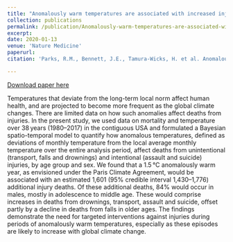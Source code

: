 ```yaml
---
title: "Anomalously warm temperatures are associated with increased injury deaths"
collection: publications
permalink: /publication/Anomalously-warm-temperatures-are-associated-with-increased-injury-deaths
excerpt:
date: 2020-01-13
venue: 'Nature Medicine'
paperurl:
citation: 'Parks, R.M., Bennett, J.E., Tamura-Wicks, H. et al. Anomalously warm temperatures are associated with increased injury deaths. Nat Med 26, 65–70 (2020) doi:10.1038/s41591-019-0721-y'

---
```

[Download paper here](https://www.nature.com/articles/s41591-019-0721-y)

Temperatures that deviate from the long-term local norm affect human health, and are projected to become more frequent as the global climate changes. There are limited data on how such anomalies affect deaths from injuries. In the present study, we used data on mortality and temperature over 38 years (1980–2017) in the contiguous USA and formulated a Bayesian spatio-temporal model to quantify how anomalous temperatures, defined as deviations of monthly temperature from the local average monthly temperature over the entire analysis period, affect deaths from unintentional (transport, falls and drownings) and intentional (assault and suicide) injuries, by age group and sex. We found that a 1.5 °C anomalously warm year, as envisioned under the Paris Climate Agreement, would be associated with an estimated 1,601 (95% credible interval 1,430–1,776) additional injury deaths. Of these additional deaths, 84% would occur in males, mostly in adolescence to middle age. These would comprise increases in deaths from drownings, transport, assault and suicide, offset partly by a decline in deaths from falls in older ages. The findings demonstrate the need for targeted interventions against injuries during periods of anomalously warm temperatures, especially as these episodes are likely to increase with global climate change.
